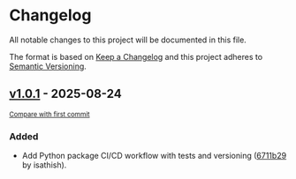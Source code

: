 # Changelog

All notable changes to this project will be documented in this file.

The format is based on [Keep a Changelog](http://keepachangelog.com/en/1.0.0/)
and this project adheres to [Semantic Versioning](http://semver.org/spec/v2.0.0.html).

<!-- insertion marker -->
## [v1.0.1](https://github.com/isathish/AgenticAI/releases/tag/v1.0.1) - 2025-08-24

<small>[Compare with first commit](https://github.com/isathish/AgenticAI/compare/1fa86b2572073d291d09f564e315874a033a42b9...v1.0.1)</small>

### Added

- Add Python package CI/CD workflow with tests and versioning ([6711b29](https://github.com/isathish/AgenticAI/commit/6711b2956af70b7c7e813d1f033a744b70f5732b) by isathish).

